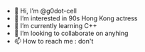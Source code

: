 - 👋 Hi, I’m @g0dot-cell
- 👀 I’m interested in 90s Hong Kong actress
- 🌱 I’m currently learning C++
- 💞️ I’m looking to collaborate on anyhing
- 📫 How to reach me : don't

<!---
g0dot-cell/g0dot-cell is a ✨ special ✨ repository because its `README.md` (this file) appears on your GitHub profile.
You can click the Preview link to take a look at your changes.
--->
